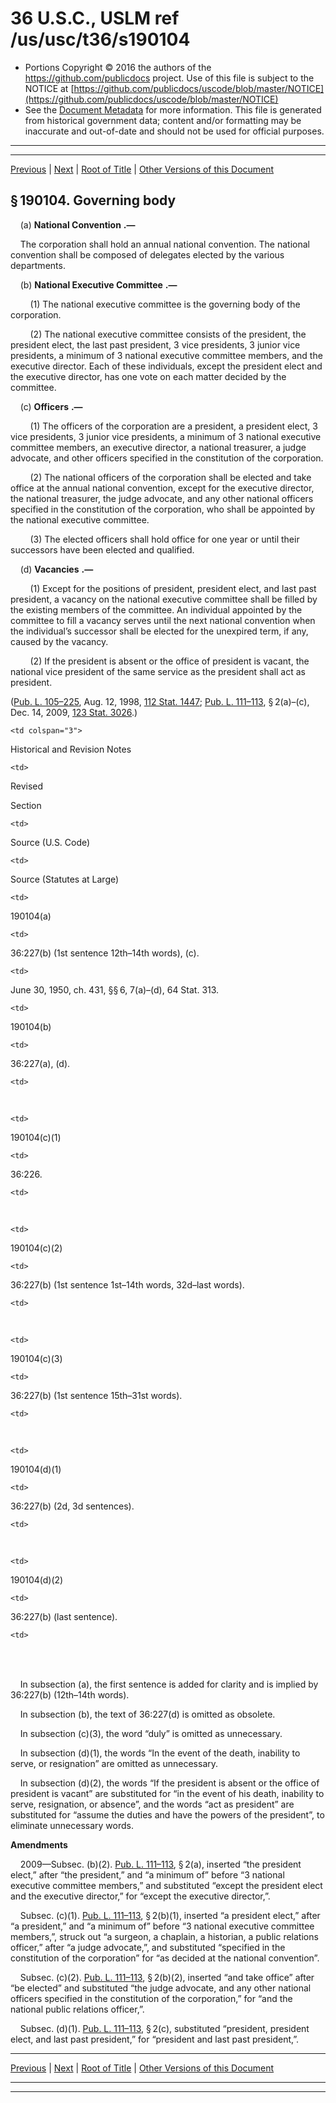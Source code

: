 ---
---

# 36 U.S.C., USLM ref /us/usc/t36/s190104

* Portions Copyright © 2016 the authors of the https://github.com/publicdocs project.
  Use of this file is subject to the NOTICE at [https://github.com/publicdocs/uscode/blob/master/NOTICE](https://github.com/publicdocs/uscode/blob/master/NOTICE)
* See the [Document Metadata](././../../../../../..//README.md) for more information.
  This file is generated from historical government data; content and/or formatting may be inaccurate and out-of-date and should not be used for official purposes.

----------
----------

[Previous](./../../../../../..//us/usc/t36/stII/ptB/ch1901/m__us_usc_t36_s190103.md) | [Next](./../../../../../..//us/usc/t36/stII/ptB/ch1901/m__us_usc_t36_s190105.md) | [Root of Title](./../../../../../../) | [Other Versions of this Document](https://publicdocs.github.io/go/links?ns=uslm&ref=%2Fus%2Fusc%2Ft36%2Fs190104)

## § 190104. Governing body

    (a)  __National Convention__  __.—__ 

    The corporation shall hold an annual national convention. The national convention shall be composed of delegates elected by the various departments.

    (b)  __National Executive Committee__  __.—__ 

        (1) The national executive committee is the governing body of the corporation.

        (2) The national executive committee consists of the president, the president elect, the last past president, 3 vice presidents, 3 junior vice presidents, a minimum of 3 national executive committee members, and the executive director. Each of these individuals, except the president elect and the executive director, has one vote on each matter decided by the committee.

    (c)  __Officers__  __.—__ 

        (1) The officers of the corporation are a president, a president elect, 3 vice presidents, 3 junior vice presidents, a minimum of 3 national executive committee members, an executive director, a national treasurer, a judge advocate, and other officers specified in the constitution of the corporation.

        (2) The national officers of the corporation shall be elected and take office at the annual national convention, except for the executive director, the national treasurer, the judge advocate, and any other national officers specified in the constitution of the corporation, who shall be appointed by the national executive committee.

        (3) The elected officers shall hold office for one year or until their successors have been elected and qualified.

    (d)  __Vacancies__  __.—__ 

        (1) Except for the positions of president, president elect, and last past president, a vacancy on the national executive committee shall be filled by the existing members of the committee. An individual appointed by the committee to fill a vacancy serves until the next national convention when the individual’s successor shall be elected for the unexpired term, if any, caused by the vacancy.

        (2) If the president is absent or the office of president is vacant, the national vice president of the same service as the president shall act as president.

([Pub. L. 105–225][/us/pl/105/225], Aug. 12, 1998, [112 Stat. 1447][/us/stat/112/1447]; [Pub. L. 111–113][/us/pl/111/113], § 2(a)–(c), Dec. 14, 2009, [123 Stat. 3026][/us/stat/123/3026].)

<table>

  <tr>

    <td colspan="3"> 

Historical and Revision Notes  </td>

  </tr>

  <tr>

    <td> 

Revised

Section  </td>

    <td> 

Source (U.S. Code)  </td>

    <td> 

Source (Statutes at Large)  </td>

  </tr>

  <tr>

    <td> 

190104(a)  </td>

    <td> 

36:227(b) (1st sentence 12th–14th words), (c).  </td>

    <td> 

June 30, 1950, ch. 431, §§ 6, 7(a)–(d), 64 Stat. 313.  </td>

  </tr>

  <tr>

    <td> 

190104(b)  </td>

    <td> 

36:227(a), (d).  </td>

    <td> 

   </td>

  </tr>

  <tr>

    <td> 

190104(c)(1)  </td>

    <td> 

36:226.  </td>

    <td> 

   </td>

  </tr>

  <tr>

    <td> 

190104(c)(2)  </td>

    <td> 

36:227(b) (1st sentence 1st–14th words, 32d–last words).  </td>

    <td> 

   </td>

  </tr>

  <tr>

    <td> 

190104(c)(3)  </td>

    <td> 

36:227(b) (1st sentence 15th–31st words).  </td>

    <td> 

   </td>

  </tr>

  <tr>

    <td> 

190104(d)(1)  </td>

    <td> 

36:227(b) (2d, 3d sentences).  </td>

    <td> 

   </td>

  </tr>

  <tr>

    <td> 

190104(d)(2)  </td>

    <td> 

36:227(b) (last sentence).  </td>

    <td> 

   </td>

  </tr>

</table>

    In subsection (a), the first sentence is added for clarity and is implied by 36:227(b) (12th–14th words).

    In subsection (b), the text of 36:227(d) is omitted as obsolete.

    In subsection (c)(3), the word “duly” is omitted as unnecessary.

    In subsection (d)(1), the words “In the event of the death, inability to serve, or resignation” are omitted as unnecessary.

    In subsection (d)(2), the words “If the president is absent or the office of president is vacant” are substituted for “in the event of his death, inability to serve, resignation, or absence”, and the words “act as president” are substituted for “assume the duties and have the powers of the president”, to eliminate unnecessary words.

 __Amendments__ 

    2009—Subsec. (b)(2). [Pub. L. 111–113][/us/pl/111/113], § 2(a), inserted “the president elect,” after “the president,” and “a minimum of” before “3 national executive committee members,” and substituted “except the president elect and the executive director,” for “except the executive director,”.

    Subsec. (c)(1). [Pub. L. 111–113][/us/pl/111/113], § 2(b)(1), inserted “a president elect,” after “a president,” and “a minimum of” before “3 national executive committee members,”, struck out “a surgeon, a chaplain, a historian, a public relations officer,” after “a judge advocate,”, and substituted “specified in the constitution of the corporation” for “as decided at the national convention”.

    Subsec. (c)(2). [Pub. L. 111–113][/us/pl/111/113], § 2(b)(2), inserted “and take office” after “be elected” and substituted “the judge advocate, and any other national officers specified in the constitution of the corporation,” for “and the national public relations officer,”.

    Subsec. (d)(1). [Pub. L. 111–113][/us/pl/111/113], § 2(c), substituted “president, president elect, and last past president,” for “president and last past president,”.

----------

[Previous](./../../../../../..//us/usc/t36/stII/ptB/ch1901/m__us_usc_t36_s190103.md) | [Next](./../../../../../..//us/usc/t36/stII/ptB/ch1901/m__us_usc_t36_s190105.md) | [Root of Title](./../../../../../../) | [Other Versions of this Document](https://publicdocs.github.io/go/links?ns=uslm&ref=%2Fus%2Fusc%2Ft36%2Fs190104)

----------
----------

[/us/pl/105/225]: https://publicdocs.github.io/go/links?ns=uslm&ref=%2Fus%2Fpl%2F105%2F225
[/us/stat/112/1447]: https://publicdocs.github.io/go/links?ns=uslm&ref=%2Fus%2Fstat%2F112%2F1447
[/us/pl/111/113]: https://publicdocs.github.io/go/links?ns=uslm&ref=%2Fus%2Fpl%2F111%2F113
[/us/stat/123/3026]: https://publicdocs.github.io/go/links?ns=uslm&ref=%2Fus%2Fstat%2F123%2F3026
[/us/pl/111/113]: https://publicdocs.github.io/go/links?ns=uslm&ref=%2Fus%2Fpl%2F111%2F113
[/us/pl/111/113]: https://publicdocs.github.io/go/links?ns=uslm&ref=%2Fus%2Fpl%2F111%2F113
[/us/pl/111/113]: https://publicdocs.github.io/go/links?ns=uslm&ref=%2Fus%2Fpl%2F111%2F113
[/us/pl/111/113]: https://publicdocs.github.io/go/links?ns=uslm&ref=%2Fus%2Fpl%2F111%2F113



